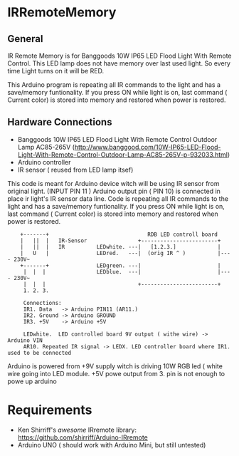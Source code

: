 # IRRemoteMemory
## General  
  IR Remote Memory is for Banggoods 10W IP65 LED Flood Light With Remote Control.
  This LED lamp does not have memory over last used light. So every time Light 
  turns on it will be RED.
    
  This Arduino program is repeating all IR commands to the light and has a save/memory funtionality.
  If you press ON while light is on, last command ( Current color) is stored into memory and restored
  when power is restored.

## Hardware Connections

* Banggoods 10W IP65 LED Flood Light With Remote Control Outdoor Lamp AC85-265V (http://www.banggood.com/10W-IP65-LED-Flood-Light-With-Remote-Control-Outdoor-Lamp-AC85-265V-p-932033.html)
* Arduino controller
* IR sensor ( reused from LED lamp itsef)

This code is meant for Arduino device witch will be using IR sensor from original light. (INPUT  PIN 11 )
Arduino output pin ( PIN 10) is connected in place ir light's IR sensor data line. 
Code is repeating all IR commands to the light and has a save/memory funtionality.
If you press ON while light is on, last command ( Current color) is stored into memory and restored 
when power is restored.

```
    +-------+                               RDB LED controll board
    |   ||  |   IR-Sensor                +------------------------+
    |   ||  |   IR          LEDwhite. ---|   [1.2.3.]             |
    |   U   |               LEDred.   ---|  (orig IR ^ )          |---- 230V~
    +-------+               LEDgreen. ---|                        |
     |  |  |                LEDblue.  ---|                        |---- 230V~
     |  |  |                             +------------------------+
     1. 2. 3.

     Connections:
     IR1. Data   -> Arduino PIN11 (AR11.)
     IR2. Ground -> Arduino GROUND
     IR3. +5V    -> Arduino +5V
     
     LEDwhite.  LED controlled board 9V output ( withe wire) -> Arduino VIN
     AR10. Repeated IR signal -> LEDX. LED controller board where IR1. used to be connected
 ```
Arduino is powered from +9V supply witch is driving 10W RGB led ( white wire going into LED module.
 +5V powe output from 3. pin is not enough to powe up arduino

# Requirements

 * Ken Shirriff's *awesome* IRremote library:  https://github.com/shirriff/Arduino-IRremote
 * Arduino UNO ( should work with Arduino Mini, but still untested)
